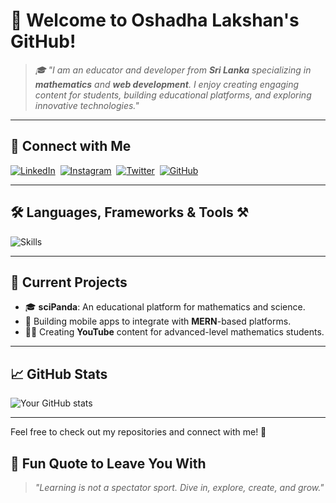 # 🐼 Welcome to Oshadha Lakshan's GitHub!  

> _🎓 "I am an educator and developer from **Sri Lanka** specializing in **mathematics** and **web development**. I enjoy creating engaging content for students, building educational platforms, and exploring innovative technologies."_ 

---

## 🔗 Connect with Me

[![LinkedIn](https://skillicons.dev/icons?i=linkedin)](https://www.linkedin.com/in/oshadha-lakshan) &nbsp;[![Instagram](https://skillicons.dev/icons?i=instagram)](https://www.instagram.com/oshadha.lakshan.7) &nbsp;[![Twitter](https://skillicons.dev/icons?i=twitter)](https://twitter.com/oshadha.lakshan.7) &nbsp;[![GitHub](https://skillicons.dev/icons?i=github)](https://github.com/oshadhalakshan)

---

## 🛠️ **Languages, Frameworks & Tools** ⚒️  

<div align="">
  <img src="https://skillicons.dev/icons?i=html,css,js,react,redux,nodejs,express,tailwind,bootstrap,python,django,mongodb,mysql,postgres,docker,git,heroku,linux,figma,vscode,java,go,flutter,vue,angular,typescript,terraform,graphql,githubactions,azure,postgresql,spring,vuejs,unity,graphql,matlab,sass,ruby,redis,scala,elixir,pytorch,kubernetes,nestjs,firebase,c,cpp,vscode,visualstudio,materialui,jquery" alt="Skills" />
</div>

---

## 🌱 Current Projects

- 🎓 **sciPanda**: An educational platform for mathematics and science.
- 📱 Building mobile apps to integrate with **MERN**-based platforms.
- 🧑‍🏫 Creating **YouTube** content for advanced-level mathematics students.

---

## 📈 GitHub Stats

![Your GitHub stats](https://github-readme-stats.vercel.app/api?username=oshadhalakshan&show_icons=true&theme=radical)  

---

Feel free to check out my repositories and connect with me! 🚀


## 🌟 **Fun Quote to Leave You With**  

> _"Learning is not a spectator sport. Dive in, explore, create, and grow."_  
